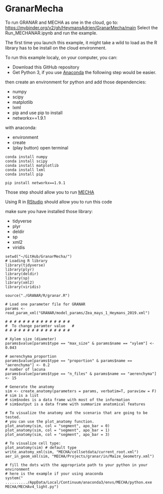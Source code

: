 # GranarMecha

To run GRANAR and MECHA as one in the cloud, go to: https://mybinder.org/v2/gh/HeymansAdrien/GranarMecha/main
Select the Run_MECHANAR.ipynb and run the example.

The first time you launch this example, it might take a wild to load as the R library has to be install on the cloud environment.

To run this example localy, on your computer, you can:
- Download this GitHub repository
- Get Python 3, if you use [Anaconda](https://www.anaconda.com/products/individual) the following step would be easier.

then create an environment for python and add those dependencies:
  - numpy
  - scipy
  - matplotlib
  - lxml
  - pip
  and use pip to install
  - networkx==1.9.1
  
with anaconda:
- environment
- create
- (play button)  open terminal
```
conda install numpy
conda install scipy
conda install matplotlib
conda install lxml
conda install pip

pip install networkx==1.9.1
```

Those step should allow you to run [MECHA](https://mecharoot.github.io/)

Using R in [RStudio](https://rstudio.com/products/rstudio/) should allow you to run this code

make sure you have installed those library:
- tidyverse
- plyr
- deldir
- sp
- xml2
- viridis

```{r}
setwd("~/GitHub/GranarMecha/")
# Loading R library
library(tidyverse)
library(plyr)
library(deldir)
library(sp)
library(xml2)
library(viridis)

source("./GRANAR/R/granar.R")

# Load one parameter file for GRANAR
params <- read_param_xml("GRANAR/model_params/Zea_mays_1_Heymans_2019.xml")

# # # # # # # # # # # # # # #
#  To change paramter value   #
# # # # # # # # # # # # # # #

# Xylem size (diameter)
params$value[params$type == "max_size" & params$name == "xylem"] <- 0.043

# aerenchyma proportion
params$value[params$type == "proportion" & params$name == "aerenchyma"] <- 0.2
# number of lacuna
params$value[params$type == "n_files" & params$name == "aerenchyma"] <- 15

# Generate the anatomy
sim <- create_anatomy(parameters = params, verbatim=T, paraview = F)
# sim is a list
# sim$nodes is a data frame with most of the information
# sim$output is a data frame with summarize anatomical features

# To visualize the anatomy and the scenario that are going to be tested.
# you can use the plot_anatomy function.
plot_anatomy(sim, col = "segment", apo_bar = 0)
plot_anatomy(sim, col = "segment", apo_bar = 1)
plot_anatomy(sim, col = "segment", apo_bar = 3)

# To visualize cell type:
plot_anatomy(sim) # default type
write_anatomy_xml(sim, "MECHA/cellsetdata/current_root.xml")
aer_in_geom_xml(sim, "MECHA/Projects/granar/in/Maize_Geometry.xml")

# fill the dots with the appropriate path to your python in your environment
# here is the example if your using anaconda
system(" ........../AppData/Local/Continuum/anaconda3/envs/MECHA/python.exe MECHA/MECHAv4_light.py")

```






